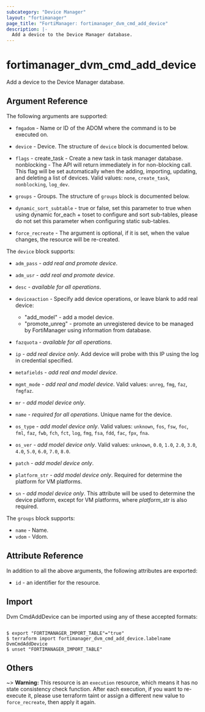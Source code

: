 ```yaml
---
subcategory: "Device Manager"
layout: "fortimanager"
page_title: "FortiManager: fortimanager_dvm_cmd_add_device"
description: |-
  Add a device to the Device Manager database.
---
```


# fortimanager_dvm_cmd_add_device
Add a device to the Device Manager database.

## Argument Reference


The following arguments are supported:


* `fmgadom` - Name or ID of the ADOM where the command is to be executed on.
* `device` - Device. The structure of `device` block is documented below.
* `flags` - create_task - Create a new task in task manager database. nonblocking - The API will return immediately in for non-blocking call. This flag will be set automatically when the adding, importing, updating, and deleting a list of devices. Valid values: `none`, `create_task`, `nonblocking`, `log_dev`.

* `groups` - Groups. The structure of `groups` block is documented below.
* `dynamic_sort_subtable` - true or false, set this parameter to true when using dynamic for_each + toset to configure and sort sub-tables, please do not set this parameter when configuring static sub-tables.
* `force_recreate` - The argument is optional, if it is set, when the value changes, the resource will be re-created.

The `device` block supports:

* `adm_pass` - <i>add real and promote device</i>.
* `adm_usr` - <i>add real and promote device</i>.
* `desc` - <i>available for all operations</i>.
* `deviceaction` - Specify add device operations, or leave blank to add real device:<ul><li>"add_model" - add a model device.<li>"promote_unreg" - promote an unregistered device to be managed by FortiManager using information from database.</ul>
* `fazquota` - <i>available for all operations</i>.
* `ip` - <i>add real device only</i>. Add device will probe with this IP using the log in credential specified.
* `metafields` - <i>add real and model device</i>.
* `mgmt_mode` - <i>add real and model device</i>. Valid values: `unreg`, `fmg`, `faz`, `fmgfaz`.

* `mr` - <i>add model device only</i>.
* `name` - <i>required for all operations</i>. Unique name for the device.
* `os_type` - <i>add model device only</i>. Valid values: `unknown`, `fos`, `fsw`, `foc`, `fml`, `faz`, `fwb`, `fch`, `fct`, `log`, `fmg`, `fsa`, `fdd`, `fac`, `fpx`, `fna`.

* `os_ver` - <i>add model device only</i>. Valid values: `unknown`, `0.0`, `1.0`, `2.0`, `3.0`, `4.0`, `5.0`, `6.0`, `7.0`, `8.0`.

* `patch` - <i>add model device only</i>.
* `platform_str` - <i>add model device only</i>. Required for determine the platform for VM platforms.
* `sn` - <i>add model device only</i>. This attribute will be used to determine the device platform, except for VM platforms, where <i>platform_str</i> is also required.

The `groups` block supports:

* `name` - Name.
* `vdom` - Vdom.


## Attribute Reference

In addition to all the above arguments, the following attributes are exported:
* `id` - an identifier for the resource.

## Import

Dvm CmdAddDevice can be imported using any of these accepted formats:
```

$ export "FORTIMANAGER_IMPORT_TABLE"="true"
$ terraform import fortimanager_dvm_cmd_add_device.labelname DvmCmdAddDevice
$ unset "FORTIMANAGER_IMPORT_TABLE"
```

## Others

~> **Warning:** This resource is an `execution` resource, which means it has no state consistency check function. After each execution, if you want to re-execute it, please use terraform taint or assign a different new value to `force_recreate`, then apply it again.

